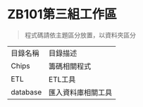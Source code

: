 # ZB101第三組工作區
>程式碼請依主題區分放置，以資料夾區分
<table>
	<tr>
		<td>
			目錄名稱
		</td>
		<td>
			目錄描述
		</td>
	</tr>
	<tr>
		<td>
			Chips
		</td>
		<td>
			籌碼相關程式
		</td>
	</tr>
	<tr>
		<td>
			ETL
		</td>
		<td>
			ETL工具
		</td>
	</tr>
	<tr>
		<td>
			database
		</td>
		<td>
			匯入資料庫相關工具
		</td>
	</tr>
</table>


